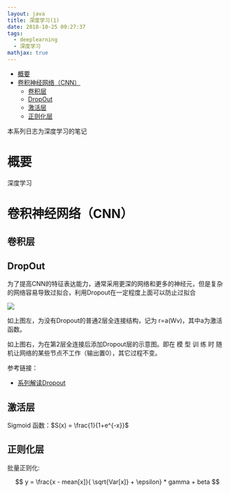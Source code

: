 ```yaml
---
layout: java
title: 深度学习(1)
date: 2018-10-25 09:27:37
tags: 
  - deeplearning
  - 深度学习
mathjax: true
---
```


<!-- TOC -->

- [概要](#概要)
- [卷积神经网络（CNN）](#卷积神经网络cnn)
    - [卷积层](#卷积层)
    - [DropOut](#dropout)
    - [激活层](#激活层)
    - [正则化层](#正则化层)

<!-- /TOC -->

本系列日志为深度学习的笔记

# 概要

深度学习

# 卷积神经网络（CNN）

## 卷积层

## DropOut

为了提高CNN的特征表达能力，通常采用更深的网络和更多的神经元，但是复杂的网络容易导致过拟合，利用Dropout在一定程度上面可以防止过拟合

![](https://images2015.cnblogs.com/blog/604152/201703/604152-20170330212327961-771136311.jpg)

如上图左，为没有Dropout的普通2层全连接结构，记为 r=a(Wv)，其中a为激活函数。

如上图右，为在第2层全连接后添加Dropout层的示意图。即在 模 型 训 练 时 随机让网络的某些节点不工作（输出置0），其它过程不变。

参考链接：
- [系列解读Dropout](https://www.cnblogs.com/welhzh/p/6648613.html)


## 激活层

Sigmoid 函数：$S(x) = \frac{1}{1+e^{-x}}$

## 正则化层

批量正则化:

$$ y = \frac{x - mean[x]}{ \sqrt{Var[x]} + \epsilon} * gamma + beta $$

